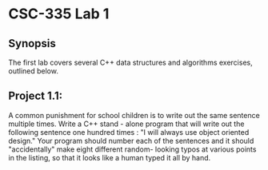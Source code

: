 # CSC-335 Lab 1

## Synopsis
The first lab covers several C++ data structures and algorithms exercises, outlined below. 

## Project 1.1:
A common punishment for school children is to write out the same sentence multiple times. Write a C++ stand - alone program that will write out the following sentence one hundred times : "I will always use object oriented design." Your program should number each of the sentences and it should "accidentally" make eight different random- looking typos at various points in the listing, so that it looks like a human typed it all by hand.